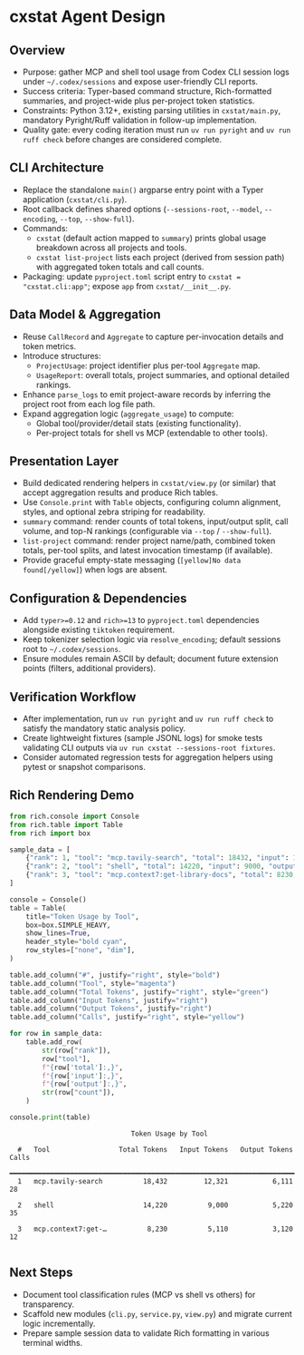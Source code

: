 # cxstat Agent Design

## Overview
- Purpose: gather MCP and shell tool usage from Codex CLI session logs under `~/.codex/sessions` and expose user-friendly CLI reports.
- Success criteria: Typer-based command structure, Rich-formatted summaries, and project-wide plus per-project token statistics.
- Constraints: Python 3.12+, existing parsing utilities in `cxstat/main.py`, mandatory Pyright/Ruff validation in follow-up implementation.
- Quality gate: every coding iteration must run `uv run pyright` and `uv run ruff check` before changes are considered complete.

## CLI Architecture
- Replace the standalone `main()` argparse entry point with a Typer application (`cxstat/cli.py`).
- Root callback defines shared options (`--sessions-root`, `--model`, `--encoding`, `--top`, `--show-full`).
- Commands:
  - `cxstat` (default action mapped to `summary`) prints global usage breakdown across all projects and tools.
  - `cxstat list-project` lists each project (derived from session path) with aggregated token totals and call counts.
- Packaging: update `pyproject.toml` script entry to `cxstat = "cxstat.cli:app"`; expose `app` from `cxstat/__init__.py`.

## Data Model & Aggregation
- Reuse `CallRecord` and `Aggregate` to capture per-invocation details and token metrics.
- Introduce structures:
  - `ProjectUsage`: project identifier plus per-tool `Aggregate` map.
  - `UsageReport`: overall totals, project summaries, and optional detailed rankings.
- Enhance `parse_logs` to emit project-aware records by inferring the project root from each log file path.
- Expand aggregation logic (`aggregate_usage`) to compute:
  - Global tool/provider/detail stats (existing functionality).
  - Per-project totals for shell vs MCP (extendable to other tools).

## Presentation Layer
- Build dedicated rendering helpers in `cxstat/view.py` (or similar) that accept aggregation results and produce Rich tables.
- Use `Console.print` with `Table` objects, configuring column alignment, styles, and optional zebra striping for readability.
- `summary` command: render counts of total tokens, input/output split, call volume, and top-N rankings (configurable via `--top` / `--show-full`).
- `list-project` command: render project name/path, combined token totals, per-tool splits, and latest invocation timestamp (if available).
- Provide graceful empty-state messaging (`[yellow]No data found[/yellow]`) when logs are absent.

## Configuration & Dependencies
- Add `typer>=0.12` and `rich>=13` to `pyproject.toml` dependencies alongside existing `tiktoken` requirement.
- Keep tokenizer selection logic via `resolve_encoding`; default sessions root to `~/.codex/sessions`.
- Ensure modules remain ASCII by default; document future extension points (filters, additional providers).

## Verification Workflow
- After implementation, run `uv run pyright` and `uv run ruff check` to satisfy the mandatory static analysis policy.
- Create lightweight fixtures (sample JSONL logs) for smoke tests validating CLI outputs via `uv run cxstat --sessions-root fixtures`.
- Consider automated regression tests for aggregation helpers using pytest or snapshot comparisons.

## Rich Rendering Demo
```python
from rich.console import Console
from rich.table import Table
from rich import box

sample_data = [
    {"rank": 1, "tool": "mcp.tavily-search", "total": 18432, "input": 12321, "output": 6111, "count": 28},
    {"rank": 2, "tool": "shell", "total": 14220, "input": 9000, "output": 5220, "count": 35},
    {"rank": 3, "tool": "mcp.context7:get-library-docs", "total": 8230, "input": 5110, "output": 3120, "count": 12},
]

console = Console()
table = Table(
    title="Token Usage by Tool",
    box=box.SIMPLE_HEAVY,
    show_lines=True,
    header_style="bold cyan",
    row_styles=["none", "dim"],
)

table.add_column("#", justify="right", style="bold")
table.add_column("Tool", style="magenta")
table.add_column("Total Tokens", justify="right", style="green")
table.add_column("Input Tokens", justify="right")
table.add_column("Output Tokens", justify="right")
table.add_column("Calls", justify="right", style="yellow")

for row in sample_data:
    table.add_row(
        str(row["rank"]),
        row["tool"],
        f"{row['total']:,}",
        f"{row['input']:,}",
        f"{row['output']:,}",
        str(row["count"]),
    )

console.print(table)
```

```
                              Token Usage by Tool                               
                                                                                
  #   Tool                 Total Tokens   Input Tokens   Output Tokens   Calls  
 ━━━━━━━━━━━━━━━━━━━━━━━━━━━━━━━━━━━━━━━━━━━━━━━━━━━━━━━━━━━━━━━━━━━━━━━━━━━━━━ 
  1   mcp.tavily-search          18,432         12,321           6,111      28  
                                                                                
  2   shell                      14,220          9,000           5,220      35  
                                                                                
  3   mcp.context7:get-…          8,230          5,110           3,120      12  
                                                                                
```

## Next Steps
- Document tool classification rules (MCP vs shell vs others) for transparency.
- Scaffold new modules (`cli.py`, `service.py`, `view.py`) and migrate current logic incrementally.
- Prepare sample session data to validate Rich formatting in various terminal widths.
